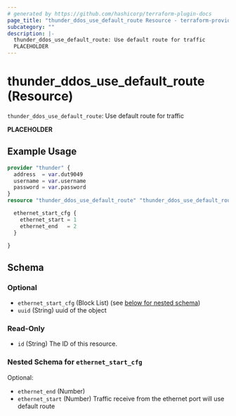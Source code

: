 ```yaml
---
# generated by https://github.com/hashicorp/terraform-plugin-docs
page_title: "thunder_ddos_use_default_route Resource - terraform-provider-thunder"
subcategory: ""
description: |-
  thunder_ddos_use_default_route: Use default route for traffic
  PLACEHOLDER
---
```


# thunder_ddos_use_default_route (Resource)

`thunder_ddos_use_default_route`: Use default route for traffic

__PLACEHOLDER__

## Example Usage

```terraform
provider "thunder" {
  address  = var.dut9049
  username = var.username
  password = var.password
}
resource "thunder_ddos_use_default_route" "thunder_ddos_use_default_route" {

  ethernet_start_cfg {
    ethernet_start = 1
    ethernet_end   = 2
  }

}
```

<!-- schema generated by tfplugindocs -->
## Schema

### Optional

- `ethernet_start_cfg` (Block List) (see [below for nested schema](#nestedblock--ethernet_start_cfg))
- `uuid` (String) uuid of the object

### Read-Only

- `id` (String) The ID of this resource.

<a id="nestedblock--ethernet_start_cfg"></a>
### Nested Schema for `ethernet_start_cfg`

Optional:

- `ethernet_end` (Number)
- `ethernet_start` (Number) Traffic receive from the ethernet port will use default route


